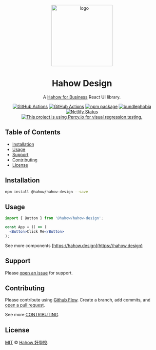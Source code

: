 <p align="center">
  <a href="https://hahow.github.io/hh-classroom">
    <img width=200px height=200px src="https://user-images.githubusercontent.com/559351/56355239-65e0c300-6208-11e9-894d-67c09156aec9.png" alt="logo">
  </a>
</p>

<h1 align="center">Hahow Design</h1>

<div align="center">

A [Hahow for Business](https://business.hahow.in) React UI library.

[![GitHub Actions][build-badge]][build]
[![GitHub Actions][build-percy-badge]][build-percy]
[![npm package][npm-badge]][npm]
[![bundlephobia][bundlephobia-badge]][bundlephobia]
[![Netlify Status][netlify-badge]][netlify]
[![This project is using Percy.io for visual regression testing.][percy-badge]][percy]

</div>

## Table of Contents

- [Installation](#Installation)
- [Usage](#Usage)
- [Support](#Support)
- [Contributing](#Contributing)
- [License](#License)

## Installation

```bash
npm install @hahow/hahow-design --save
```

## Usage

```jsx
import { Button } from '@hahow/hahow-design';

const App = () => (
  <Button>Click Me</Button>
);
```

See more components [https://hahow.design](https://hahow.design)

## Support

Please [open an issue](https://github.com/hahow/hahow-design/issues/new) for support.

## Contributing

Please contribute using [Github Flow](https://guides.github.com/introduction/flow/). Create a branch, add commits, and [open a pull request](https://github.com/hahow/hahow-design/compare/).

See more [CONTRIBUTING](/CONTRIBUTING.md).

## License

[MIT](/LICENSE) © [Hahow 好學校](https://github.com/hahow/).

[build-badge]: https://github.com/hahow/hahow-design/workflows/CI%2FCD/badge.svg
[build]: https://github.com/hahow/hahow-design/actions?query=workflow%3A%22CI%2FCD%22

[build-percy-badge]: https://github.com/hahow/hahow-design/workflows/Percy/badge.svg
[build-percy]: https://github.com/hahow/hahow-design/actions?query=workflow%3A%22Percy%22

[npm-badge]: https://img.shields.io/npm/v/@hahow/hahow-design.png
[npm]: https://www.npmjs.org/package/npm-package

[bundlephobia-badge]: https://img.shields.io/bundlephobia/minzip/@hahow/hahow-design
[bundlephobia]: https://bundlephobia.com/result?p=@hahow/hahow-design

[netlify-badge]: https://api.netlify.com/api/v1/badges/52756309-7c5b-48e1-a03a-8472c4862f29/deploy-status
[netlify]: https://app.netlify.com/sites/stupefied-brattain-0173bb/deploys

[percy-badge]: https://percy.io/static/images/percy-badge.svg
[percy]: https://percy.io/Hahow/hahow-design
